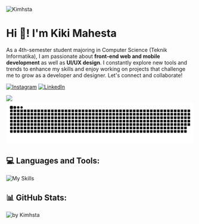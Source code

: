 <p align="left"> <img src="https://komarev.com/ghpvc/?username=Kimhsta&label=Profile%20views&color=0e75b6&style=flat" alt="Kimhsta" /> </p>

# Hi 👋! I'm Kiki Mahesta

As a 4th-semester student majoring in Computer Science (Teknik Informatika), I am passionate about **front-end web and mobile development** as well as **UI/UX design**. I constantly explore new tools and trends to enhance my skills and enjoy working on projects that challenge me to grow as a developer and designer. Let's connect and collaborate!

<!-- ## 🌐 Socials: -->

[![Instagram](https://img.shields.io/badge/Instagram-%23E4405F.svg?logo=Instagram&logoColor=white)](https://instagram.com/arc.hikoo) [![LinkedIn](https://img.shields.io/badge/LinkedIn-%230077B5.svg?logo=linkedin&logoColor=white)](https://www.linkedin.com/in/eka-rizki-suwarno/)

<!-- ## 💻 Technical Skills:

- **Frontend Development:** HTML/CSS3, JavaScript, Bootstrap
- **Tools and Design:** VSCode, GitHub, Figma -->

<!--horizontal divider(gradiant)-->
<img src="https://user-images.githubusercontent.com/73097560/115834477-dbab4500-a447-11eb-908a-139a6edaec5c.gif">

<!--- snake -->
<div align="left">
  <img src="https://github.com/1999AZZAR/1999AZZAR/blob/readme/resources/grid-snake.svg" alt="snake" />
</div>

## 💻 Languages and Tools:

![My Skills](https://skillicons.dev/icons?i=vscode,html,css,php,laravel,js,react,python,mysql,github,git,bootstrap,tailwind,cpp,figma)
<br/>

## 📊 GitHub Stats:

<div align="left">
  <img src="https://github-readme-activity-graph.vercel.app/graph?username=Kimhsta&theme=github-compact&radius=16" height="auto" alt="by Kimhsta"/>
</div>

